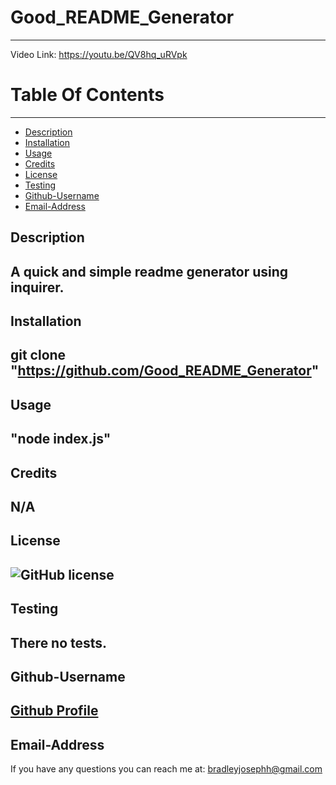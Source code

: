 
  # Good_README_Generator
  ----------------------------------
  
  Video Link:
  https://youtu.be/QV8hq_uRVpk
  
  
  # Table Of Contents
  -------------------
  * [Description](#description)
  * [Installation](#installation)
  * [Usage](#usage)
  * [Credits](#credits)
  * [License](#license)
  * [Testing](#testing)
  * [Github-Username](#github-username)
  * [Email-Address](#email-address)
  
  ## Description
  A quick and simple readme generator using inquirer.
  --
  ## Installation
   git clone "https://github.com/Good_README_Generator"
  --
  ## Usage
   "node index.js"
  --
  ## Credits
   N/A
  --
  ## License
  ![GitHub license](https://img.shields.io/badge/license-MIT-blue.svg)
  --
  ## Testing
   There no tests.
  --
  ## Github-Username
  [Github Profile](https://github.com/bradleyjosephh)
  --
  ## Email-Address
  If you have any questions you can reach me at:
   bradleyjosephh@gmail.com
  
